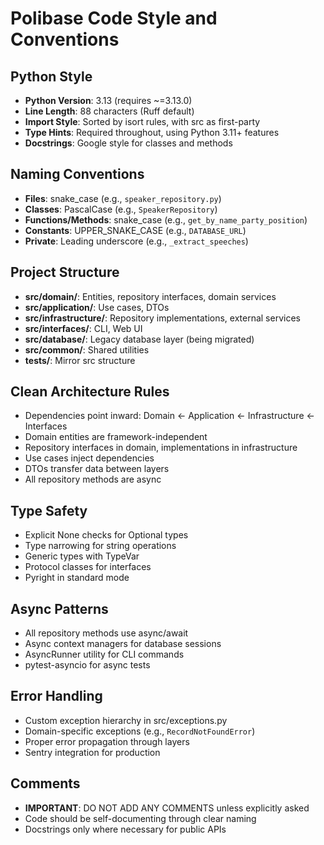 # Polibase Code Style and Conventions

## Python Style
- **Python Version**: 3.13 (requires ~=3.13.0)
- **Line Length**: 88 characters (Ruff default)
- **Import Style**: Sorted by isort rules, with src as first-party
- **Type Hints**: Required throughout, using Python 3.11+ features
- **Docstrings**: Google style for classes and methods

## Naming Conventions
- **Files**: snake_case (e.g., `speaker_repository.py`)
- **Classes**: PascalCase (e.g., `SpeakerRepository`)
- **Functions/Methods**: snake_case (e.g., `get_by_name_party_position`)
- **Constants**: UPPER_SNAKE_CASE (e.g., `DATABASE_URL`)
- **Private**: Leading underscore (e.g., `_extract_speeches`)

## Project Structure
- **src/domain/**: Entities, repository interfaces, domain services
- **src/application/**: Use cases, DTOs
- **src/infrastructure/**: Repository implementations, external services
- **src/interfaces/**: CLI, Web UI
- **src/database/**: Legacy database layer (being migrated)
- **src/common/**: Shared utilities
- **tests/**: Mirror src structure

## Clean Architecture Rules
- Dependencies point inward: Domain ← Application ← Infrastructure ← Interfaces
- Domain entities are framework-independent
- Repository interfaces in domain, implementations in infrastructure
- Use cases inject dependencies
- DTOs transfer data between layers
- All repository methods are async

## Type Safety
- Explicit None checks for Optional types
- Type narrowing for string operations
- Generic types with TypeVar
- Protocol classes for interfaces
- Pyright in standard mode

## Async Patterns
- All repository methods use async/await
- Async context managers for database sessions
- AsyncRunner utility for CLI commands
- pytest-asyncio for async tests

## Error Handling
- Custom exception hierarchy in src/exceptions.py
- Domain-specific exceptions (e.g., `RecordNotFoundError`)
- Proper error propagation through layers
- Sentry integration for production

## Comments
- **IMPORTANT**: DO NOT ADD ANY COMMENTS unless explicitly asked
- Code should be self-documenting through clear naming
- Docstrings only where necessary for public APIs
